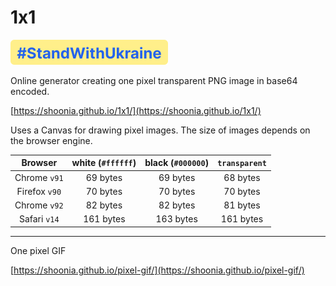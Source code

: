 # 1x1

[![Stand with Ukraine](https://raw.githubusercontent.com/vshymanskyy/StandWithUkraine/main/badges/StandWithUkraine.svg)](https://stand-with-ukraine.pp.ua/)

Online generator creating one pixel transparent PNG image in base64 encoded.

[https://shoonia.github.io/1x1/](https://shoonia.github.io/1x1/)

Uses a Canvas for drawing pixel images. The size of images depends on the browser engine.

| **Browser**   | white (`#ffffff`) | black (`#000000`) | `transparent` |
|:-------------:|:-----------------:|:-----------------:|:-----------:|
| Chrome `v91`  | 69 bytes          | 69 bytes          | 68 bytes    |
| Firefox `v90` | 70 bytes          | 70 bytes          | 70 bytes    |
| Chrome `v92`  | 82 bytes          | 82 bytes          | 81 bytes    |
| Safari `v14`  | 161 bytes         | 163 bytes         | 161 bytes   |

---

One pixel GIF

[https://shoonia.github.io/pixel-gif/](https://shoonia.github.io/pixel-gif/)
